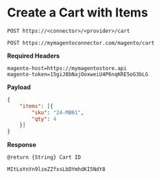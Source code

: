 # Create a Cart with Items

`POST https://<connector>/<provider>/cart`

`POST https://mymagentoconnector.com/magento/cart`

**Required Headers**
```
magento-host=https://mymagentostore.api
magento-token=15giJ8bNajOoxweiU4P6nqKRE5oG3bLG
```

**Payload**
```json
{
	"items": [{
		"sku": "24-MB01",
		"qty": 4
	}]
}
```

**Response**

`@return {String} Cart ID`

```
MItLoYnYn9lzeZZfxsLbDYmhdKI5NdY8
```
